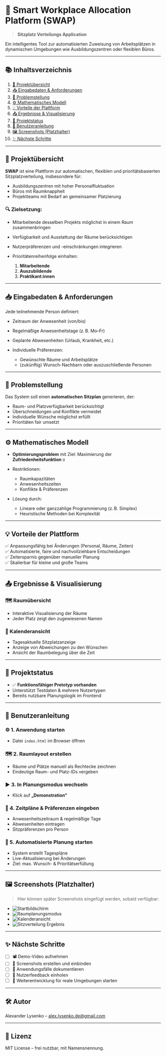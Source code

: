 # 🧠 Smart Workplace Allocation Platform (SWAP)

> **Sitzplatz Verteilungs Application**

Ein intelligentes Tool zur automatisierten Zuweisung von Arbeitsplätzen in dynamischen Umgebungen wie Ausbildungszentren oder flexiblen Büros.

---

## 📚 Inhaltsverzeichnis

1. [🎯 Projektübersicht](#-projektübersicht)
2. [📥 Eingabedaten & Anforderungen](#-eingabedaten--anforderungen)
3. [🧩 Problemstellung](#-problemstellung)
4. [⚙️ Mathematisches Modell](#️-mathematisches-modell)
5. [💡 Vorteile der Plattform](#-vorteile-der-plattform)
6. [📤 Ergebnisse & Visualisierung](#-ergebnisse--visualisierung)
7. [🔧 Projektstatus](#-projektstatus)
8. [📘 Benutzeranleitung](#-benutzeranleitung)
9. [🖼️ Screenshots (Platzhalter)](#️-screenshots-platzhalter)
10. [✨ Nächste Schritte](#-nächste-schritte)

---

## 🎯 Projektübersicht

**SWAP** ist eine Plattform zur automatischen, flexiblen und prioritätsbasierten Sitzplatzverteilung, insbesondere für:

- Ausbildungszentren mit hoher Personalfluktuation
- Büros mit Raumknappheit
- Projektteams mit Bedarf an gemeinsamer Platzierung

### 🔍 Zielsetzung:

- Mitarbeitende desselben Projekts möglichst in einem Raum zusammenbringen
- Verfügbarkeit und Ausstattung der Räume berücksichtigen
- Nutzerpräferenzen und -einschränkungen integrieren
- Prioritätenreihenfolge einhalten:

  1. **Mitarbeitende**
  2. **Auszubildende**
  3. **Praktikant:innen**

---

## 📥 Eingabedaten & Anforderungen

Jede teilnehmende Person definiert:

- Zeitraum der Anwesenheit (von/bis)
- Regelmäßige Anwesenheitstage (z. B. Mo–Fr)
- Geplante Abwesenheiten (Urlaub, Krankheit, etc.)
- Individuelle Präferenzen:

  - Gewünschte Räume und Arbeitsplätze
  - (zukünftig) Wunsch-Nachbarn oder auszuschließende Personen

---

## 🧩 Problemstellung

Das System soll einen **automatischen Sitzplan** generieren, der:

- Raum- und Platzverfügbarkeit berücksichtigt
- Überschneidungen und Konflikte vermeidet
- Individuelle Wünsche möglichst erfüllt
- Prioritäten fair umsetzt

---

## ⚙️ Mathematisches Modell

- **Optimierungsproblem** mit Ziel: Maximierung der **Zufriedenheitsfunktion** `U`
- Restriktionen:

  - Raumkapazitäten
  - Anwesenheitszeiten
  - Konflikte & Präferenzen

- Lösung durch:

  - Lineare oder ganzzahlige Programmierung (z. B. Simplex)
  - Heuristische Methoden bei Komplexität

---

## 💡 Vorteile der Plattform

✅ Anpassungsfähig bei Änderungen (Personal, Räume, Zeiten)  
✅ Automatisierte, faire und nachvollziehbare Entscheidungen  
✅ Zeitersparnis gegenüber manueller Planung  
✅ Skalierbar für kleine und große Teams

---

## 📤 Ergebnisse & Visualisierung

### 🗺️ Raumübersicht

- Interaktive Visualisierung der Räume
- Jeder Platz zeigt den zugewiesenen Namen

### 📅 Kalenderansicht

- Tagesaktuelle Sitzplatzanzeige
- Anzeige von Abweichungen zu den Wünschen
- Ansicht der Raumbelegung über die Zeit

---

## 🔧 Projektstatus

- ✅ **Funktionsfähiger Prototyp vorhanden**
- Unterstützt Testdaten & mehrere Nutzertypen
- Bereits nutzbare Planungslogik im Frontend

---

## 📘 Benutzeranleitung

### ⚙️ 1. Anwendung starten

- Datei `index.html` im Browser öffnen

### 🗺️ 2. Raumlayout erstellen

- Räume und Plätze manuell als Rechtecke zeichnen
- Eindeutige Raum- und Platz-IDs vergeben

### ▶️ 3. In Planungsmodus wechseln

- Klick auf **„Demonstration“**

### 📅 4. Zeitpläne & Präferenzen eingeben

- Anwesenheitszeitraum & regelmäßige Tage
- Abwesenheiten eintragen
- Sitzpräferenzen pro Person

### 🤖 5. Automatisierte Planung starten

- System erstellt Tagespläne
- Live-Aktualisierung bei Änderungen
- Ziel: max. Wunsch- & Prioritätserfüllung

---

## 🖼️ Screenshots (Platzhalter)

> Hier können später Screenshots eingefügt werden, sobald verfügbar:

- ![Startbildschirm](./screenshots/startseite.png)  
- ![Raumplanungsmodus](./screenshots/raumplanung.png)  
- ![Kalenderansicht](./screenshots/kalender.png)  
- ![Sitzverteilung Ergebnis](./screenshots/sitzplan_ergebnis.png)

---

## ✨ Nächste Schritte

- [ ] 📽️ Demo-Video aufnehmen  
- [ ] 📸 Screenshots erstellen und einbinden  
- [ ] 📄 Anwendungsfälle dokumentieren  
- [ ] 💬 Nutzerfeedback einholen  
- [ ] 🚀 Weiterentwicklung für reale Umgebungen starten

---

## 🛠️ Autor

Alexander Lysenko – [alex.lysenko.de@gmail.com](mailto:alex.lysenko.de@gmail.com)

---

## 📄 Lizenz

MIT License – frei nutzbar, mit Namensnennung.

